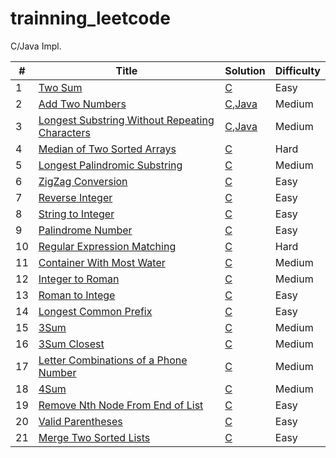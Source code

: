 # trainning_leetcode
C/Java Impl.

| # | Title | Solution | Difficulty |
|---| ----- | -------- | ---------- |
|1|[Two Sum](https://oj.leetcode.com/problems/two-sum/)| [C](./C/1-TwoSum/TwoSum.c)|Easy|
|2|[Add Two Numbers](https://oj.leetcode.com/problems/add-two-numbers/)| [C](./C/2-AddTwoNumbers/AddTwoNumbers.c),[Java](./Java/2-AddTwoNumbers/src/Solution.java)|Medium|
|3|[Longest Substring Without Repeating Characters](https://leetcode.com/problems/longest-substring-without-repeating-characters/)| [C](./C/3-LongestSubstringWithoutRepeatingCharacters/LongestSubstringWithoutRepeatingCharacters.c),[Java](./Java/3-LongestSubstringWithoutRepeatingCharacters/LongestSubstringWithoutRepeatingCharacters.java)|Medium|
|4|[Median of Two Sorted Arrays](https://leetcode.com/problems/median-of-two-sorted-arrays/)| [C](./C/4-MedianofTwoSortedArrays/MedianofTwoSortedArrays.c)|Hard|
|5|[Longest Palindromic Substring](https://leetcode.com/problems/longest-palindromic-substring/)| [C](./C/5-LongestPalindromicSubstring/LongestPalindromicSubstring.c)|Medium|
|6|[ZigZag Conversion](https://leetcode.com/problems/zigzag-conversion/)| [C](./C/6-ZigZagConversion/ZigZagConversion.c)|Easy|
|7|[Reverse Integer](https://leetcode.com/problems/reverse-integer/)| [C](./C/7-ReverseInteger/ReverseInteger.c)|Easy|
|8|[String to Integer](https://leetcode.com/problems/string-to-integer-atoi/)| [C](./C/8-StringtoInteger/StringtoInteger.c)|Easy|
|9|[Palindrome Number](https://leetcode.com/problems/palindrome-number/)| [C](./C/9-PalindromeNumber/PalindromeNumber.c)|Easy|
|10|[Regular Expression Matching](https://leetcode.com/problems/regular-expression-matching/)| [C](./C/10-RegularExpressionMatching/RegularExpressionMatching.c)|Hard|
|11|[Container With Most Water](https://leetcode.com/problems/container-with-most-water/)| [C](./C/11-ContainerWithMostWater/ContainerWithMostWater.c)|Medium|
|12|[Integer to Roman](https://leetcode.com/problems/integer-to-roman/)| [C](./C/12-IntegertoRoman/IntegertoRoman.c)|Medium|
|13|[Roman to Intege](https://leetcode.com/problems/roman-to-integer/)| [C](./C/13-RomantoInteger/RomantoInteger.c)|Easy|
|14|[Longest Common Prefix](https://leetcode.com/problems/longest-common-prefix/)| [C](./C/14-LongestCommonPrefix/LongestCommonPrefix.c)|Easy|
|15|[3Sum](https://leetcode.com/problems/3sum/)| [C](./C/15-3Sum/3Sum.c)|Medium|
|16|[3Sum Closest](https://leetcode.com/problems/3sum-closest/)| [C](./C/16-3SumClosest/3SumClosest.c)|Medium|
|17|[Letter Combinations of a Phone Number](https://leetcode.com/problems/letter-combinations-of-a-phone-number/)| [C](./C/17-LetterCombinationsofaPhoneNumber/LetterCombinationsofaPhoneNumber.c)|Medium|
|18|[4Sum](https://leetcode.com/problems/4sum/)| [C](./C/18-4Sum/4Sum.c)|Medium|
|19|[Remove Nth Node From End of List](https://leetcode.com/problems/remove-nth-node-from-end-of-list/)| [C](./C/19-RemoveNthNodeFromEndofList/RemoveNthNodeFromEndofList.c)|Easy|
|20|[Valid Parentheses](https://leetcode.com/problems/valid-parentheses/)| [C](./C/20-ValidParentheses/ValidParentheses.c)|Easy|
|21|[Merge Two Sorted Lists](https://leetcode.com/problems/merge-two-sorted-lists/)| [C](./C/21-MergeTwoSortedLists/MergeTwoSortedLists.c)|Easy|
